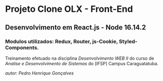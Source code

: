 # Projeto Clone OLX - Front-End

## Desenvolvimento em React.js - Node 16.14.2

### Modulos utilizados: Redux, Router, js-Cookie, Styled-Components.

Treinamento efetuado na disciplina _Desenvolvimento WEB II_ do curso de _Analise e Desenvolvimento de Sistemas_ do [IFSP] Campus Caraguatatuba.

_autor: Pedro Henrique Gonçalves_
